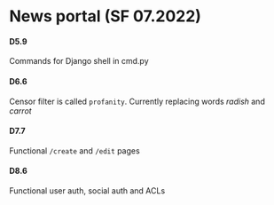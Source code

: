 # News portal (SF 07.2022)

#### D5.9

Commands for Django shell in cmd.py

#### D6.6

Censor filter is called `profanity`. Currently replacing words *radish* and *carrot*

#### D7.7

Functional `/create` and `/edit` pages

#### D8.6

Functional user auth, social auth and ACLs